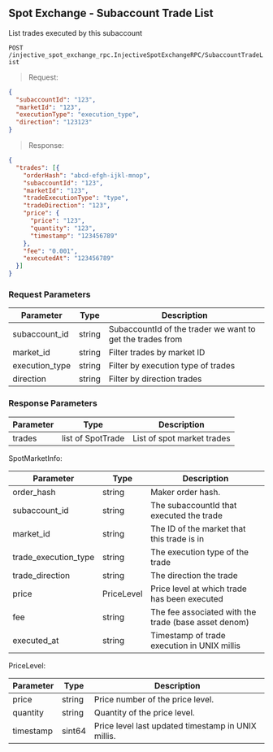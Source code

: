 ## Spot Exchange - Subaccount Trade List

List trades executed by this subaccount

`POST /injective_spot_exchange_rpc.InjectiveSpotExchangeRPC/SubaccountTradeList`
> Request: 

```json
{
  "subaccountId": "123",
  "marketId": "123",
  "executionType": "execution_type",
  "direction": "123123"
}
```

> Response:

```json
{
  "trades": [{
    "orderHash": "abcd-efgh-ijkl-mnop",
    "subaccountId": "123",
    "marketId": "123",
    "tradeExecutionType": "type",
    "tradeDirection": "123",
    "price": {
      "price": "123",
      "quantity": "123",
      "timestamp": "123456789"
    },
    "fee": "0.001",
    "executedAt": "123456789"
  }]
}
```

### Request Parameters

Parameter | Type  | Description
--------- | -------  | -----------
subaccount_id | string | SubaccountId of the trader we want to get the trades from
market_id | string | Filter trades by market ID
execution_type | string | Filter by execution type of trades
direction | string | Filter by direction trades

### Response Parameters

Parameter | Type  | Description
--------- | -------  | -----------
trades | list of SpotTrade  | List of spot market trades

SpotMarketInfo:

Parameter | Type  | Description
--------- | -------  | -----------
order_hash | string | Maker order hash.
subaccount_id | string | The subaccountId that executed the trade
market_id | string | The ID of the market that this trade is in
trade_execution_type | string | The execution type of the trade
trade_direction | string | The direction the trade
price | PriceLevel | Price level at which trade has been executed
fee | string | The fee associated with the trade (base asset denom)
executed_at | string | Timestamp of trade execution in UNIX millis

PriceLevel:

Parameter | Type  | Description
--------- | -------  | -----------
price | string | Price number of the price level.
quantity | string | Quantity of the price level.
timestamp | sint64 | Price level last updated timestamp in UNIX millis.
